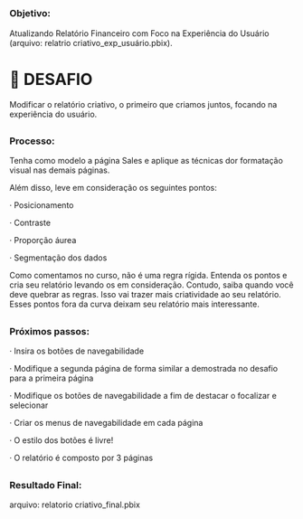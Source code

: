 
##
### Objetivo:
Atualizando Relatório Financeiro com Foco na Experiência do Usuário (arquivo: relatrio criativo_exp_usuário.pbix).

# 👋 DESAFIO
Modificar o relatório criativo, o primeiro que criamos juntos, focando na experiência do usuário. 
   
##
### Processo:
Tenha como modelo a página Sales e aplique as técnicas dor formatação visual nas demais páginas. 

Além disso, leve em consideração os seguintes pontos:

· Posicionamento

· Contraste

· Proporção áurea

· Segmentação dos dados

Como comentamos no curso, não é uma regra rígida. Entenda os pontos e cria seu relatório levando os em consideração. Contudo, saiba quando você deve quebrar as regras. Isso vai trazer mais criatividade ao seu relatório. Esses pontos fora da curva deixam seu relatório mais interessante.

##
### Próximos passos:
· Insira os botões de navegabilidade

· Modifique a segunda página de forma similar a demostrada no desafio para a primeira página

· Modifique os botões de navegabilidade a fim de destacar o focalizar e selecionar

· Criar os menus de navegabilidade em cada página

· O estilo dos botões é livre!

· O relatório é composto por 3 páginas

##
### Resultado Final:
arquivo: relatorio criativo_final.pbix

